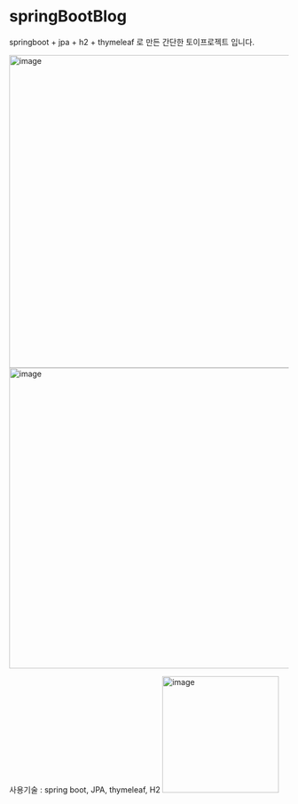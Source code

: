 # springBootBlog
springboot + jpa + h2 + thymeleaf 로 만든 간단한 토이프로젝트 입니다.

<img width="564" alt="image" src="https://user-images.githubusercontent.com/93498749/184575474-75df5e53-9e50-4a24-abba-e9015266fd84.png">
<img width="542" alt="image" src="https://user-images.githubusercontent.com/93498749/184575528-71da97be-7630-4e78-a2ed-0c8b516505e2.png">


사용기술 : spring boot, JPA, thymeleaf, H2
<img width="210" alt="image" src="https://user-images.githubusercontent.com/93498749/184575566-9e124af8-4ebb-41b6-8c79-a22273388f2f.png">
